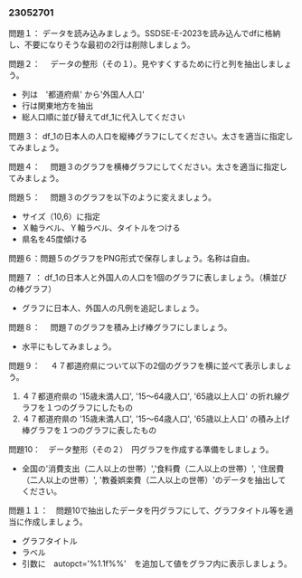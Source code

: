 ### 23052701

問題１：
データを読み込みましょう。SSDSE-E-2023を読み込んでdfに格納し、不要になりそうな最初の2行は削除しましょう。

問題２：　
データの整形（その１）。見やすくするために行と列を抽出しましょう。
- 列は　'都道府県' から'外国人人口'　
- 行は関東地方を抽出　
- 総人口順に並び替えてdf_1に代入してください
  
  
問題３： 
df_1の日本人の人口を縦棒グラフにしてください。太さを適当に指定してみましょう。

問題４：　
問題３のグラフを横棒グラフにしてください。太さを適当に指定してみましょう。

問題５：　
問題３のグラフを以下のように変えましょう。
- サイズ（10,6）に指定
- Ｘ軸ラベル、Ｙ軸ラベル、タイトルをつける
- 県名を45度傾ける

問題６：問題５のグラフをPNG形式で保存しましょう。名称は自由。

問題７ ：
df_1の日本人と外国人の人口を1個のグラフに表しましょう。（横並びの棒グラフ）
- グラフに日本人、外国人の凡例を追記しましょう。

問題８：　
問題７のグラフを積み上げ棒グラフにしましょう。
- 水平にもしてみましょう。
       
問題９：　
４７都道府県について以下の2個のグラフを横に並べて表示しましょう。
1. ４７都道府県の '15歳未満人口', '15～64歳人口', '65歳以上人口' の折れ線グラフを１つのグラフにしたもの
2. ４７都道府県の '15歳未満人口', '15～64歳人口', '65歳以上人口' の積み上げ棒グラフを１つのグラフに表したもの
  
問題10：　データ整形（その２）　円グラフを作成する準備をしましょう。　
- 全国の'消費支出（二人以上の世帯）','食料費（二人以上の世帯）', '住居費（二人以上の世帯）', '教養娯楽費（二人以上の世帯）'のデータを抽出してください。 
 
問題１１：　問題10で抽出したデータを円グラフにして、グラフタイトル等を適当に作成しましょう。
- グラフタイトル
- ラベル
- 引数に　autopct='%1.1f%%'　を追加して値をグラフ内に表示しましょう。